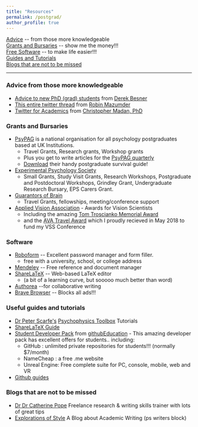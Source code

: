 ```yaml
---
title: "Resources"
permalink: /postgrad/
author_profile: true
---
```


[Advice](#advice-from-those-more-knowledgeable) -- from those more knowledgeable  
[Grants and Bursaries](#grants-and-bursaries) -- show me the money!!!  
[Free Software](#software) -- to make life easier!!!  
[Guides and Tutorials](#useful-guides-and-tutorials)  
[Blogs that are not to be missed](#Blogs-that-are-not-to-be-missed)





---


### Advice from those more knowledgeable
* [Advice to new PhD (grad) students](https://brittlab.uwaterloo.ca/2018/01/20/Grad-Student-Advice/) from [Derek Besner](https://uwaterloo.ca/psychology/people-profiles/derek-besner)
* [This entire twitter thread](https://twitter.com/RobinMazumder/status/953397393604665344) from [Robin Mazumder](https://twitter.com/RobinMazumder)
* [Twitter for Academics](https://medium.com/@cMadan/on-the-benefits-of-twitter-5af59158e4e2) from [Christopher Madan, PhD](https://medium.com/@cMadan)

### Grants and Bursaries  
* [PsyPAG](http://www.psypag.co.uk/) is a national organisation for all psychology postgraduates based at UK Institutions.  
    - Travel Grants, Research grants, Workshop grants  
    - Plus you get to write articles for the [PsyPAG quarterly](http://www.psypag.co.uk/the-quarterly/)  
    - [Download](http://www.psypag.co.uk/wp-content/uploads/2015/09/30th-Anniversary-Book.pdf) their handy postgraduate survival guide!
* [Experimental Psychology Society](https://eps.ac.uk/)  
    - Small Grants, Study Visit Grants, Research Workshops, Postgraduate and Postdoctoral Workshops, Grindley Grant, Undergraduate Research Bursary, EPS Carers Grant.    
* [Guarantors of Brain](https://guarantorsofbrain.org/)  
    - Travel Grants, fellowships, meeting/conference support  
* [Applied Vision Association](http://www.theava.net/awards/travel.php) - Awards for Vision Scientists
    - Including the amazing [Tom Troscianko Memorial Award](http://www.theava.net/awards/troscianko.php)
    - and the [AVA Travel Award](http://www.theava.net/awards/travel.php) which I proudly recieved in May 2018 to fund my VSS Conference  




### Software
* [Roboform](https://www.roboform.com/promotions/college)  -- Excellent password manager and form filler.  
    - free with a university, school, or college address   
* [Mendeley](https://www.mendeley.com)  -- Free reference and document manager  
* [ShareLaTeX](https://www.sharelatex.com) -- Web-based LaTeX editor 
    - (a bit of a learning curve, but sooooo much better than word)
 * [Authorea](https://www.authorea.com) --for collaborative writing
 * [Brave Browser](https://brave.com/download/) --  Blocks all ads!!! 


### Useful guides and tutorials
* [Dr Peter Scarfe's](https://www.reading.ac.uk/Psychology/About/staff/p-scarfe.aspx)  [Psychophysics Toolbox](http://peterscarfe.com/ptbtutorials.html) Tutorials  
* [ShareLaTeX Guide](https://www.sharelatex.com/learn)
* [Student Developer Pack](https://education.github.com/pack) from [githubEducation](https://education.github.com/)  -  This amazing developer pack has excellent offers for students.. including:  
    - GitHub : unlimited private repositories for students!!!  (normally $7/month) 
    - NameCheap : a free .me website  
    - Unreal Engine:  Free complete suite for PC, console, mobile, web and VR  
* [Github guides](https://guides.github.com/)  


### Blogs that are not to be missed
* [Dr Dr Catherine Pope](https://catherinepope.com) Freelance research & writing skills trainer with lots of great tips  
* [Explorations of Style](https://explorationsofstyle.com/) A Blog about Academic Writing (ps writers block)

